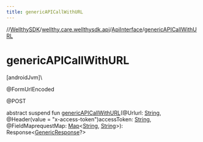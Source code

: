 ```yaml
---
title: genericAPICallWithURL
---
```

//[WellthySDK](../../../index.html)/[wellthy.care.wellthysdk.api](../index.html)/[ApiInterface](index.html)/[genericAPICallWithURL](generic-a-p-i-call-with-u-r-l.html)



# genericAPICallWithURL



[androidJvm]\




@FormUrlEncoded



@POST



abstract suspend fun [genericAPICallWithURL](generic-a-p-i-call-with-u-r-l.html)(@Urlurl: [String](https://kotlinlang.org/api/latest/jvm/stdlib/kotlin/-string/index.html), @Header(value = "x-access-token")accessToken: [String](https://kotlinlang.org/api/latest/jvm/stdlib/kotlin/-string/index.html), @FieldMaprequestMap: [Map](https://kotlinlang.org/api/latest/jvm/stdlib/kotlin.collections/-map/index.html)&lt;[String](https://kotlinlang.org/api/latest/jvm/stdlib/kotlin/-string/index.html), [String](https://kotlinlang.org/api/latest/jvm/stdlib/kotlin/-string/index.html)&gt;): Response&lt;[GenericResponse](../../wellthy.care.wellthysdk.data.diary/-generic-response/index.html)?&gt;





